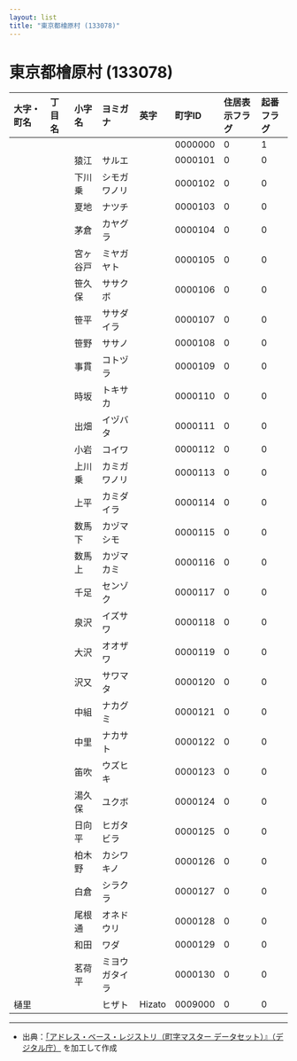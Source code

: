 ```yaml
---
layout: list
title: "東京都檜原村 (133078)"
---
```


# 東京都檜原村 (133078)

| 大字・町名 | 丁目名 | 小字名 | ヨミガナ | 英字 | 町字ID | 住居表示フラグ | 起番フラグ |
|:---|:---|:---|:---|:---|:---|:---|:---|
|  |  |  |  |  | 0000000 | 0 | 1 |
|  |  | 猿江 | サルエ |  | 0000101 | 0 | 0 |
|  |  | 下川乗 | シモガワノリ |  | 0000102 | 0 | 0 |
|  |  | 夏地 | ナツチ |  | 0000103 | 0 | 0 |
|  |  | 茅倉 | カヤグラ |  | 0000104 | 0 | 0 |
|  |  | 宮ヶ谷戸 | ミヤガヤト |  | 0000105 | 0 | 0 |
|  |  | 笹久保 | ササクボ |  | 0000106 | 0 | 0 |
|  |  | 笹平 | ササダイラ |  | 0000107 | 0 | 0 |
|  |  | 笹野 | ササノ |  | 0000108 | 0 | 0 |
|  |  | 事貫 | コトヅラ |  | 0000109 | 0 | 0 |
|  |  | 時坂 | トキサカ |  | 0000110 | 0 | 0 |
|  |  | 出畑 | イヅバタ |  | 0000111 | 0 | 0 |
|  |  | 小岩 | コイワ |  | 0000112 | 0 | 0 |
|  |  | 上川乗 | カミガワノリ |  | 0000113 | 0 | 0 |
|  |  | 上平 | カミダイラ |  | 0000114 | 0 | 0 |
|  |  | 数馬下 | カヅマシモ |  | 0000115 | 0 | 0 |
|  |  | 数馬上 | カヅマカミ |  | 0000116 | 0 | 0 |
|  |  | 千足 | センゾク |  | 0000117 | 0 | 0 |
|  |  | 泉沢 | イズサワ |  | 0000118 | 0 | 0 |
|  |  | 大沢 | オオザワ |  | 0000119 | 0 | 0 |
|  |  | 沢又 | サワマタ |  | 0000120 | 0 | 0 |
|  |  | 中組 | ナカグミ |  | 0000121 | 0 | 0 |
|  |  | 中里 | ナカサト |  | 0000122 | 0 | 0 |
|  |  | 笛吹 | ウズヒキ |  | 0000123 | 0 | 0 |
|  |  | 湯久保 | ユクボ |  | 0000124 | 0 | 0 |
|  |  | 日向平 | ヒガタビラ |  | 0000125 | 0 | 0 |
|  |  | 柏木野 | カシワキノ |  | 0000126 | 0 | 0 |
|  |  | 白倉 | シラクラ |  | 0000127 | 0 | 0 |
|  |  | 尾根通 | オネドウリ |  | 0000128 | 0 | 0 |
|  |  | 和田 | ワダ |  | 0000129 | 0 | 0 |
|  |  | 茗荷平 | ミヨウガタイラ |  | 0000130 | 0 | 0 |
| 樋里 |  |  | ヒザト | Hizato | 0009000 | 0 | 0 |

---

- 出典：[「アドレス・ベース・レジストリ（町字マスター データセット）』（デジタル庁）](https://www.digital.go.jp/policies/base_registry_address/) を加工して作成